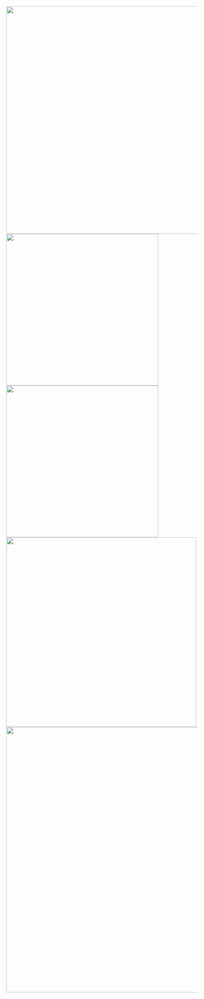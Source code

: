 <img src="https://github.com/user-attachments/assets/2b8c1920-2b37-472f-9446-19af2bfd1be4" width="600" />
<img src="https://github.com/user-attachments/assets/170f08f8-b098-4a99-b448-d3715c1f7b10" width="400" />
<img src="https://github.com/user-attachments/assets/b92d182b-f6af-41b7-86cf-b6bd71991d30" width="400" />
<img src="https://github.com/user-attachments/assets/4511ea3d-e7c8-4a6a-86e7-82c3c03ec7a7" width="500" />
<img src="https://github.com/user-attachments/assets/316a48d8-3712-4ac8-aec2-02cb16d8e035" width="700" />
